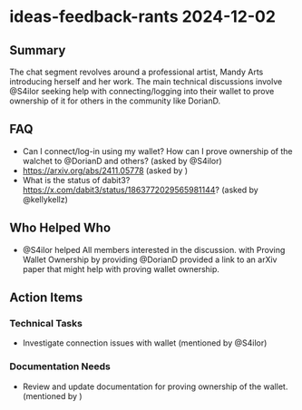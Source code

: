 # ideas-feedback-rants 2024-12-02

## Summary
The chat segment revolves around a professional artist, Mandy Arts introducing herself and her work. The main technical discussions involve @S4ilor seeking help with connecting/logging into their wallet to prove ownership of it for others in the community like DorianD.

## FAQ
- Can I connect/log-in using my wallet? How can I prove ownership of the walchet to @DorianD and others? (asked by @S4ilor)
- https://arxiv.org/abs/2411.05778 (asked by )
- What is the status of dabit3? https://x.com/dabit3/status/1863772029565981144? (asked by @kellykellz)

## Who Helped Who
- @S4ilor helped All members interested in the discussion. with Proving Wallet Ownership by providing @DorianD provided a link to an arXiv paper that might help with proving wallet ownership.

## Action Items

### Technical Tasks
- Investigate connection issues with wallet (mentioned by @S4ilor)

### Documentation Needs
- Review and update documentation for proving ownership of the wallet. (mentioned by )